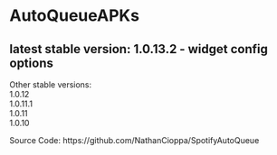 # AutoQueueAPKs <br>
<h2>latest stable version: 1.0.13.2 - widget config options</h2>
<p>Other stable versions: <br>
1.0.12 <br>
1.0.11.1 <br>
1.0.11 <br>
1.0.10

<p>Source Code: <link>https://github.com/NathanCioppa/SpotifyAutoQueue
